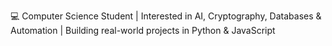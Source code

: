 💻 Computer Science Student | Interested in AI, Cryptography, Databases & Automation | Building real-world projects in Python & JavaScript
